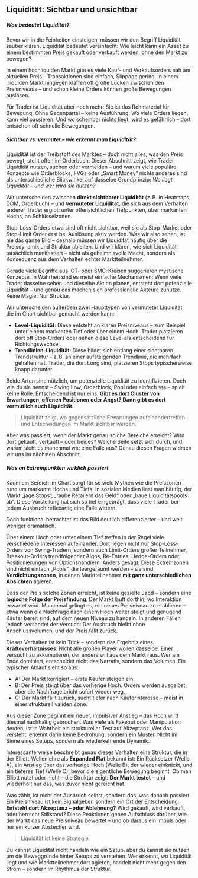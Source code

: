 ## Liquidität: Sichtbar und unsichtbar

##### Was bedeutet Liquidität?

Bevor wir in die Feinheiten einsteigen, müssen wir den Begriff Liquidität sauber klären. Liquidität bedeutet vereinfacht: Wie leicht kann ein Asset zu einem bestimmten Preis gekauft oder verkauft werden, ohne den Markt zu bewegen?

In einem hochliquiden Markt gibt es viele Kauf- und Verkaufsorders nah am aktuellen Preis – Transaktionen sind einfach, Slippage gering. In einem illiquiden Markt hingegen klaffen oft große Lücken zwischen den Preisniveaus – und schon kleine Orders können große Bewegungen auslösen.

Für Trader ist Liquidität aber noch mehr: Sie ist das Rohmaterial für Bewegung. Ohne Gegenpartei – keine Ausführung. Wo viele Orders liegen, kann viel passieren. Und wo scheinbar nichts liegt, wird es gefährlich – dort entstehen oft schnelle Bewegungen.

##### Sichtbar vs. vermutet – wie erkennt man Liquidität?

Liquidität ist der Treibstoff des Marktes – doch nicht alles, was den Preis bewegt, steht offen im Orderbuch. Dieser Abschnitt zeigt, wie Trader Liquidität nutzen, suchen oder vermeiden – und warum viele populäre Konzepte wie Orderblocks, FVGs oder „Smart Money“ nichts anderes sind als unterschiedliche Blickwinkel auf dasselbe Grundprinzip: _Wo liegt Liquidität – und wer wird sie nutzen?_

Wir unterscheiden zwischen **direkt sichtbarer Liquidität** (z. B. in Heatmaps, DOM, Orderbuch) – und **vermuteter Liquidität**, die sich aus dem Verhalten anderer Trader ergibt: unter  offensichtlichen Tiefpunkten, über markanten Hochs, an Schlüsselzonen.

Stop-Loss-Orders etwa sind oft nicht sichtbar, weil sie als Stop-Market oder Stop-Limit Order erst bei Auslösung aktiv werden. Was wir also sehen, ist nie das ganze Bild – deshalb müssen wir Liquidität häufig über die Preisdynamik und Struktur ableiten. Und wir klären, wie sich Liquidität tatsächlich manifestiert – nicht als geheimnisvolle Macht, sondern als Konsequenz aus dem Verhalten echter Marktteilnehmer.

Gerade viele Begriffe aus ICT- oder SMC-Kreisen suggerieren mystische Konzepte. In Wahrheit sind es meist einfache Mechanismen: Wenn viele Trader dasselbe sehen und dieselbe Aktion planen, entsteht dort potenzielle Liquidität – und genau das machen sich professionelle Akteure zunutze. Keine Magie. Nur Struktur.

Wir unterscheiden außerdem zwei Haupttypen von vermuteter Liquidität, die im Chart sichtbar gemacht werden kann:

- **Level-Liquidität**: Diese entsteht an klaren Preisniveaus – zum Beispiel unter einem markanten Tief oder über einem Hoch. Trader platzieren dort oft Stop-Orders oder sehen diese Level als entscheidend für Richtungswechsel.
- **Trendlinien-Liquidität**: Diese bildet sich entlang einer sichtbaren Trendstruktur – z. B. an einer aufsteigenden Trendlinie, die mehrfach gehalten hat. Trader, die dort Long sind, platzieren Stops typischerweise knapp darunter.

Beide Arten sind nützlich, um potenzielle Liquidität zu identifizieren. Doch wie du sie nennst – Swing Low, Orderblock, Pool oder einfach ```$$$``` – spielt keine Rolle. Entscheidend ist nur eins: **Gibt es dort Cluster von Erwartungen, offenen Positionen oder Angst? Dann gibt es dort vermutlich auch Liquidität.** 

> Liquidität zeigt, wo gegensätzliche Erwartungen aufeinandertreffen – und Entscheidungen im Markt sichtbar werden.

Aber was passiert, wenn der Markt genau solche Bereiche erreicht? Wird dort gekauft, verkauft – oder beides? Welche Seite setzt sich durch, und warum sieht es manchmal wie eine Falle aus? Genau diesen Fragen widmen wir uns im nächsten Abschnitt.

##### Was an Extrempunkten wirklich passiert

Kaum ein Bereich im Chart sorgt für so viele Mythen wie die Preiszonen rund um markante Hochs und Tiefs. In sozialen Medien liest man häufig, der Markt „jage Stops“, „raube Retailern das Geld“ oder „baue Liquiditätspools ab“. Diese Vorstellung hat sich so tief eingeprägt, dass viele Trader bei jedem Ausbruch reflexartig eine Falle wittern.

Doch funktional betrachtet ist das Bild deutlich differenzierter – und weit weniger dramatisch.

Über einem Hoch oder unter einem Tief treffen in der Regel viele verschiedene Interessen aufeinander. Dort liegen nicht nur Stop-Loss-Orders von Swing-Tradern, sondern auch Limit-Orders großer Teilnehmer, Breakout-Orders trendfolgender Algos, Re-Entries, Hedge-Orders oder Positionierungen von Optionshändlern. Anders gesagt: Diese Extremzonen sind nicht einfach „Pools“, die leergeräumt werden – sie sind **Verdichtungszonen**, in denen Marktteilnehmer **mit ganz unterschiedlichen Absichten** agieren.

Dass der Preis solche Zonen erreicht, ist keine gezielte Jagd – sondern eine **logische Folge der Preisfindung**. Der Markt läuft dorthin, wo Interaktion erwartet wird. Manchmal gelingt es, ein neues Preisniveau zu etablieren – etwa wenn die Nachfrage nach einem Hoch weiter steigt und genügend Käufer bereit sind, auf dem neuen Niveau zu handeln. In anderen Fällen jedoch versandet der Versuch: Der Ausbruch bleibt ohne Anschlussvolumen, und der Preis fällt zurück.

Dieses Verhalten ist kein Trick – sondern das Ergebnis eines __Kräfteverhältnisses__. Nicht alle großen Player wollen dasselbe. Einer versucht zu akkumulieren, der andere will aus dem Markt raus. Wer am Ende dominiert, entscheidet nicht das Narrativ, sondern das Volumen.
Ein typischer Ablauf sieht so aus:

- A: Der Markt korrigiert – erste Käufer steigen ein.
- B: Der Preis steigt über das vorherige Hoch. Orders werden ausgelöst, aber die Nachfrage bricht sofort wieder weg.
- C: Der Markt fällt zurück, sucht tiefer nach Käuferinteresse – meist in einer strukturell validen Zone.

Aus dieser Zone beginnt ein neuer, impulsiver Anstieg – das Hoch wird diesmal nachhaltig gebrochen. Was viele als Fakeout oder Manipulation deuten, ist in Wahrheit ein struktureller Test auf Akzeptanz. Wer das versteht, erkennt darin keine Bedrohung, sondern ein Muster. Nicht im Sinne eines Setups, sondern als wiederkehrende Dynamik.

Interessanterweise beschreibt genau dieses Verhalten eine Struktur, die in der Elliott-Wellenlehre als __Expanded Flat__ bekannt ist: Ein Rücksetzer (Welle A), ein Anstieg über das vorherige Hoch (Welle B), der wieder einknickt, und ein tieferes Tief (Welle C), bevor die eigentliche Bewegung beginnt. Ob man Elliott nutzt oder nicht – die Struktur zeigt: __Der Markt testet__ – und wiederholt nur das, was zuvor nicht gereicht hat.

Was zählt, ist nicht der Ausbruch selbst, sondern das, was danach passiert. Ein Preisniveau ist kein Signalgeber, sondern ein Ort der Entscheidung: __Entsteht dort Akzeptanz – oder Ablehnung?__ Wird gekauft, wird verkauft, oder herrscht Stillstand? Diese Reaktionen geben Aufschluss darüber, wie der Markt das neue Preisniveau bewertet – und ob daraus ein Impuls oder nur ein kurzer Abstecher wird.

> Liquidität ist keine Strategie.

Du kannst Liquidität nicht handeln wie ein Setup, aber du kannst sie nutzen, um die Beweggründe hinter Setups zu verstehen. Wer erkennt, wo Liquidität liegt und wie Marktteilnehmer dort agieren, handelt nicht mehr gegen den Strom – sondern im Rhythmus der Struktur.

